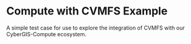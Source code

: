 # Compute with CVMFS Example

A simple test case for use to explore the integration of CVMFS with our CyberGIS-Compute ecosystem.

